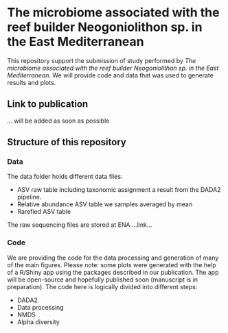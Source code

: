 # The microbiome associated with the reef builder Neogoniolithon sp. in the East Mediterranean

This repository support the submission of study performed by *The microbiome associated with the reef builder Neogoniolithon sp. in the East Mediterranean*. We will provide code and data that was used to generate results and plots.

## Link to publication 

... will be added as soon as possible 

## Structure of this repository

### Data

The data folder holds different data files:

* ASV raw table including taxonomic assignment a result from the DADA2 pipeline.
* Relative abundance ASV table we samples averaged by mean
* Rarefied ASV table

The raw sequencing files are stored at ENA ...link...

### Code

We are providing the code for the data processing and generation of many of the main figures. Please note: some plots were generated with the help of a R/Shiny app using the packages described in our publication. The app will be open-source and hopefully published soon (manuscript is in preparation). The code here is logically divided into different steps:

* DADA2 
* Data processing
* NMDS
* Alpha diversity
